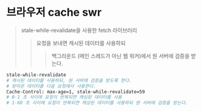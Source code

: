 # 브라우저 cache swr

> stale-while-revalidate을 사용한 fetch 라이브러리
>
> > 요청을 보내면 캐시된 데이터를 사용하되
> >
> > > 백그라운드 (메인 스레드가 아닌 웹 워커)에서 원 서버에 검증을 받는다.

```sh
stale-while-revalidate
# 캐시된 데이터를 사용하되, 원 서버에 검증을 받도록 한다.
# 받아온 데이터를 다음 요청에서 사용한다.
Cache-Control: max-age=1, stale-while-revalidate=59
# 0-1 초 사이에 요청이 반복되면 캐싱된 데이터를 사용
# 1-60 초 사이에 요청이 반복되면 캐싱된 데이터를 사용하되 원 서버에 검증을 받는다.
```

